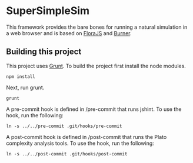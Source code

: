 SuperSimpleSim
======

This framework provides the bare bones for running a natural simulation in a web browser and is based on [FloraJS](http://github.com/vinceallenvince/FloraJS) and [Burner](http://github.com/vinceallenvince/Burner).


Building this project
------

This project uses [Grunt](http://gruntjs.com). To build the project first install the node modules.

```
npm install
```

Next, run grunt.

```
grunt
```

A pre-commit hook is defined in /pre-commit that runs jshint. To use the hook, run the following:

```
ln -s ../../pre-commit .git/hooks/pre-commit
```

A post-commit hook is defined in /post-commit that runs the Plato complexity analysis tools. To use the hook, run the following:

```
ln -s ../../post-commit .git/hooks/post-commit
```
